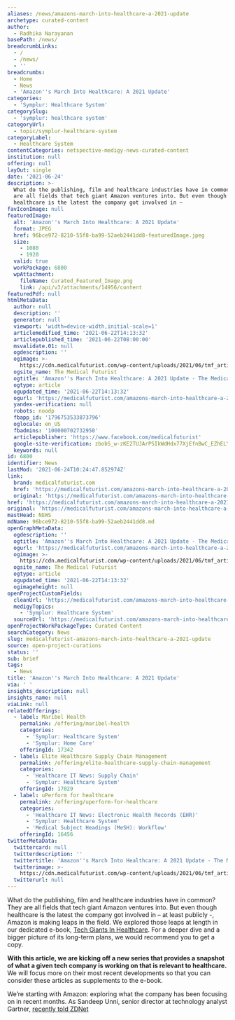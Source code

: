 ```yaml
---
aliases: /news/amazons-march-into-healthcare-a-2021-update
archetype: curated-content
author:
  - Radhika Narayanan
basePath: /news/
breadcrumbLinks:
  - /
  - /news/
  - ''
breadcrumbs:
  - Home
  - News
  - 'Amazon''s March Into Healthcare: A 2021 Update'
categories:
  - 'Symplur: Healthcare System'
categorySlug:
  - 'symplur: healthcare system'
categoryUrl:
  - topic/symplur-healthcare-system
categoryLabel:
  - Healthcare System
contentCategories: netspective-medigy-news-curated-content
institution: null
offering: null
layOut: single
date: '2021-06-24'
description: >-
  What do the publishing, film and healthcare industries have in common? They
  are all fields that tech giant Amazon ventures into. But even though
  healthcare is the latest the company got involved in – 
favIconImage: null
featuredImage:
  alt: 'Amazon''s March Into Healthcare: A 2021 Update'
  format: JPEG
  href: 96bce972-8210-55f8-ba99-52aeb2441dd8-featuredImage.jpeg
  size:
    - 1080
    - 1920
  valid: true
  workPackage: 6800
  wpAttachment:
    fileName: Curated_Featured_Image.png
    link: /api/v3/attachments/14956/content
featuredPdf: null
htmlMetaData:
  author: null
  description: ''
  generator: null
  viewport: 'width=device-width,initial-scale=1'
  articlemodified_time: '2021-06-22T14:13:32'
  articlepublished_time: '2021-06-22T08:00:00'
  msvalidate.01: null
  ogdescription: ''
  ogimage: >-
    https://cdn.medicalfuturist.com/wp-content/uploads/2021/06/tmf_article_275-01.png
  ogsite_name: The Medical Futurist
  ogtitle: 'Amazon''s March Into Healthcare: A 2021 Update - The Medical Futurist'
  ogtype: article
  ogupdated_time: '2021-06-22T14:13:32'
  ogurl: 'https://medicalfuturist.com/amazons-march-into-healthcare-a-2021-update'
  yandex-verification: null
  robots: noodp
  fbapp_id: '1796753533873796'
  oglocale: en_US
  fbadmins: '100000702732950'
  articlepublisher: 'https://www.facebook.com/medicalfuturist'
  google-site-verification: zbobS_w-zKE2TUJArPSIkWdHdx77XjEfnBwC_EZhELY
  keywords: null
id: 6800
identifier: News
lastMod: '2021-06-24T10:24:47.852974Z'
link:
  brand: medicalfuturist.com
  href: 'https://medicalfuturist.com/amazons-march-into-healthcare-a-2021-update/'
  original: 'https://medicalfuturist.com/amazons-march-into-healthcare-a-2021-update/'
href: 'https://medicalfuturist.com/amazons-march-into-healthcare-a-2021-update/'
original: 'https://medicalfuturist.com/amazons-march-into-healthcare-a-2021-update/'
mastHead: NEWS
mdName: 96bce972-8210-55f8-ba99-52aeb2441dd8.md
openGraphMetaData:
  ogdescription: ''
  ogtitle: 'Amazon''s March Into Healthcare: A 2021 Update - The Medical Futurist'
  ogurl: 'https://medicalfuturist.com/amazons-march-into-healthcare-a-2021-update'
  ogimage: >-
    https://cdn.medicalfuturist.com/wp-content/uploads/2021/06/tmf_article_275-01.png
  ogsite_name: The Medical Futurist
  ogtype: article
  ogupdated_time: '2021-06-22T14:13:32'
  ogimageheight: null
openProjectCustomFields:
  cleanUrl: 'https://medicalfuturist.com/amazons-march-into-healthcare-a-2021-update/'
  medigyTopics:
    - 'Symplur: Healthcare System'
  sourceUrl: 'https://medicalfuturist.com/amazons-march-into-healthcare-a-2021-update/'
openProjectWorkPackageType: Curated Content
searchCategory: News
slug: medicalfuturist-amazons-march-into-healthcare-a-2021-update
source: open-project-curations
status: ''
sub: brief
tags:
  - News
title: 'Amazon''s March Into Healthcare: A 2021 Update'
via: ' '
insights_description: null
insights_name: null
viaLink: null
relatedOfferings:
  - label: Maribel Health
    permalink: /offering/maribel-health
    categories:
      - 'Symplur: Healthcare System'
      - 'Symplur: Home Care'
    offeringId: 17342
  - label: Elite Healthcare Supply Chain Management
    permalink: /offering/elite-healthcare-supply-chain-management
    categories:
      - 'Healthcare IT News: Supply Chain'
      - 'Symplur: Healthcare System'
    offeringId: 17029
  - label: uPerform for healthcare
    permalink: /offering/uperform-for-healthcare
    categories:
      - 'Healthcare IT News: Electronic Health Records (EHR)'
      - 'Symplur: Healthcare System'
      - 'Medical Subject Headings (MeSH): Workflow'
    offeringId: 16456
twitterMetaData:
  twittercard: null
  twitterdescription: ''
  twittertitle: 'Amazon''s March Into Healthcare: A 2021 Update - The Medical Futurist'
  twitterimage: >-
    https://cdn.medicalfuturist.com/wp-content/uploads/2021/06/tmf_article_275-01.png
  twitterurl: null
---
```

<p>What do the publishing, film and healthcare industries have in common? They are all fields that tech giant Amazon ventures into. But even though healthcare is the latest the company got involved in – at least publicly -, Amazon is making leaps in the field. We explored those leaps at length in our dedicated e-book, <a href="https://medicalfuturist.com/tech-giants-in-healthcare-new-e-book/#">Tech Giants In Healthcare</a>. For a deeper dive and a bigger picture of its long-term plans, we would recommend you to get a copy.</p><p><strong>With this article, we are kicking off a new series that provides a snapshot of what a given tech company is working on that is relevant to healthcare.</strong> We will focus more on their most recent developments so that you can consider these articles as supplements to the e-book.&nbsp;</p><p>We’re starting with Amazon: exploring what the company has been focusing on in recent months. As Sandeep Unni, senior director at technology analyst Gartner, <a href="https://www.zdnet.com/article/why-amazons-push-into-healthcare-could-be-its-most-important-project-yet/">recently told ZDNet</a></p>